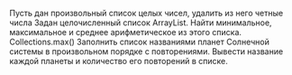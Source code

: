 Пусть дан произвольный список целых чисел, удалить из него четные числа
Задан целочисленный список ArrayList. Найти минимальное, максимальное и среднее арифметическое из этого списка. Collections.max()
Заполнить список названиями планет Солнечной системы в произвольном порядке с повторениями. Вывести название каждой планеты и количество его повторений в списке.
